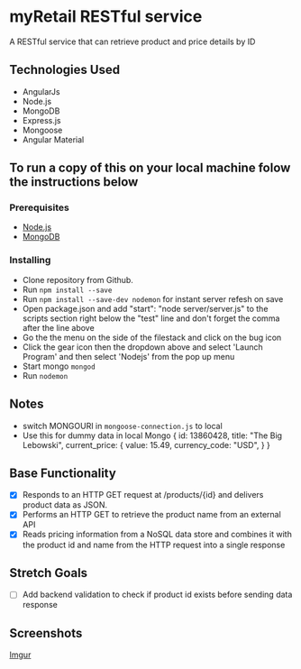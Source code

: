 # myRetail RESTful service

A RESTful service that can retrieve product and price details by ID

## Technologies Used

* AngularJs
* Node.js
* MongoDB
* Express.js
* Mongoose
* Angular Material

## To run a copy of this on your local machine folow the instructions below

### Prerequisites

- [Node.js](https://nodejs.org/en/)
- [MongoDB](https://www.mongodb.com/download-center/community)

### Installing
* Clone repository from Github.
* Run ```npm install --save```
* Run ```npm install --save-dev nodemon``` for instant server refesh on save
* Open package.json and add "start": "node server/server.js" to the scripts section right below the    "test" line and don't forget the comma after the line above
* Go the the menu on the side of the filestack and click on the bug icon
* Click the gear icon then the  dropdown above and select 'Launch Program' and then select 'Nodejs' from the pop up menu 
* Start mongo ```mongod```
* Run ```nodemon```

## Notes
* switch MONGOURI in ```mongoose-connection.js``` to local 
* Use this for dummy data in local Mongo
{
    id: 13860428,
    title: "The Big Lebowski",
    current_price: {
        value: 15.49,
        currency_code: "USD",
    }
}

## Base Functionality
- [x] Responds to an HTTP GET request at /products/{id} and delivers product data as JSON.
- [x] Performs an HTTP GET to retrieve the product name from an external API
- [x] Reads pricing information from a NoSQL data store and combines it with the product id and name from the HTTP request into a single response

## Stretch Goals
- [ ] Add backend validation to check if product id exists before sending data response

## Screenshots

[Imgur](https://i.imgur.com/1kFaFh8.png)
